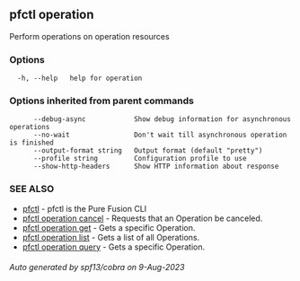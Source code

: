 ## pfctl operation

Perform operations on operation resources

### Options

```
  -h, --help   help for operation
```

### Options inherited from parent commands

```
      --debug-async            Show debug information for asynchronous operations
      --no-wait                Don't wait till asynchronous operation is finished
      --output-format string   Output format (default "pretty")
      --profile string         Configuration profile to use
      --show-http-headers      Show HTTP information about response
```

### SEE ALSO

* [pfctl](pfctl.md)	 - pfctl is the Pure Fusion CLI
* [pfctl operation cancel](pfctl_operation_cancel.md)	 - Requests that an Operation be canceled.
* [pfctl operation get](pfctl_operation_get.md)	 - Gets a specific Operation.
* [pfctl operation list](pfctl_operation_list.md)	 - Gets a list of all Operations.
* [pfctl operation query](pfctl_operation_query.md)	 - Gets a specific Operation.

###### Auto generated by spf13/cobra on 9-Aug-2023
